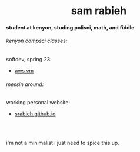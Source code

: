 <div>
  <h1 align="center">
    sam rabieh
  </h1>
  
  <h4>
    student at kenyon, studing polisci, math, and fiddle
  </h4>
  
  <h6>
    kenyon compsci classes:
  </h6>
    <p>
      softdev, spring 23:
      <ul>
        <li><a href="http://34.229.136.9">aws vm</a></li>
      </ul>
    </p>
    
  <h6>messin around:</h6>
    <p>
      working personal website:
      <ul>
        <li><a href="https://srabieh.github.io/">srabieh.github.io</a></li>
      </ul>
    </p>
    <br><br>
    <p>i'm not a minimalist i just need to spice this up.</p>
</div>

<!--
**srabieh/srabieh** is a ✨ _special_ ✨ repository because its `README.md` (this file) appears on your GitHub profile.

Here are some ideas to get you started:

- 🔭 I’m currently working on ...
- 🌱 I’m currently learning ...
- 👯 I’m looking to collaborate on ...
- 🤔 I’m looking for help with ...
- 💬 Ask me about ...
- 📫 How to reach me: ...
- 😄 Pronouns: ...
- ⚡ Fun fact: ...
-->
